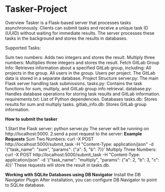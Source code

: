 # Tasker-Project
Overview
Tasker is a Flask-based server that processes tasks asynchronously. Clients can submit tasks and receive a unique task ID (UUID) without waiting for immediate results.
The server processes these tasks in the background and stores the results in databases.

Supported Tasks:

Sum two numbers: Adds two integers and stores the result.
Multiply three numbers: Multiplies three integers and stores the result.
Fetch GitLab Group Info: Retrieves information about a specified GitLab group, including:
All projects in the group.
All users in the group.
Users per project.
The GitLab data is stored in a separate database.
Project Structure
server.py: The main Flask server handling task submissions.
tasks.py: Contains the task functions for sum, multiply, and GitLab group info retrieval.
database.py: Handles database operations for storing task results and GitLab information.
requirements.txt: List of Python dependencies.
Databases
tasks.db: Stores results for sum and multiply tasks.
gitlab_info.db: Stores GitLab group information.

**How to submit the tasker**

1.Start the Flask server:
  python server.py
  The server will be running on http://localhost:5000.
2.send a post request to the server:
  **Example Requests**
  Sum Two Numbers: curl -X POST http://localhost:5000/submit_task -H "Content-Type: application/json" -d '{"task_name": "sum", "params": {"a": 5, "b": 7}}'
  Multiply Three Numbers: curl -X POST http://localhost:5000/submit_task -H "Content-Type: application/json" -d '{"task_name": "multiply", "params": {"a": 2, "b": 3, "c": 4}}'
These requests will store the result in tasks.db.

**Working with SQLite Databases using DB Navigator**
Install the DB Navigator Plugin
After installation, you can configure DB Navigator to point to SQLite database.



